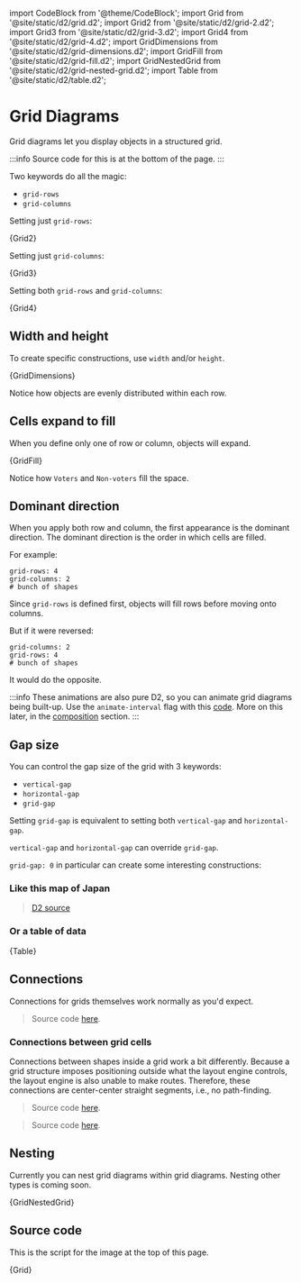 import CodeBlock from '@theme/CodeBlock';
import Grid from '@site/static/d2/grid.d2';
import Grid2 from '@site/static/d2/grid-2.d2';
import Grid3 from '@site/static/d2/grid-3.d2';
import Grid4 from '@site/static/d2/grid-4.d2';
import GridDimensions from '@site/static/d2/grid-dimensions.d2';
import GridFill from '@site/static/d2/grid-fill.d2';
import GridNestedGrid from '@site/static/d2/grid-nested-grid.d2';
import Table from '@site/static/d2/table.d2';

# Grid Diagrams

Grid diagrams let you display objects in a structured grid.

<div className="embedSVG" dangerouslySetInnerHTML={{__html: require('@site/static/img/generated/grid.svg2')}}></div>

:::info
Source code for this is at the bottom of the page.
:::

Two keywords do all the magic:
- `grid-rows`
- `grid-columns`


Setting just `grid-rows`:

<CodeBlock className="language-d2">
    {Grid2}
</CodeBlock>

<div className="embedSVG" dangerouslySetInnerHTML={{__html: require('@site/static/img/generated/grid-2.svg2')}}></div>

Setting just `grid-columns`:

<CodeBlock className="language-d2">
    {Grid3}
</CodeBlock>

<div className="embedSVG" dangerouslySetInnerHTML={{__html: require('@site/static/img/generated/grid-3.svg2')}}></div>

Setting both `grid-rows` and `grid-columns`:

<CodeBlock className="language-d2">
    {Grid4}
</CodeBlock>

<div className="embedSVG" dangerouslySetInnerHTML={{__html: require('@site/static/img/generated/grid-4.svg2')}}></div>

## Width and height

To create specific constructions, use `width` and/or `height`.

<CodeBlock className="language-d2">
    {GridDimensions}
</CodeBlock>

<div className="embedSVG" dangerouslySetInnerHTML={{__html: require('@site/static/img/generated/grid-dimensions.svg2')}}></div>

Notice how objects are evenly distributed within each row.

## Cells expand to fill

When you define only one of row or column, objects will expand.

<CodeBlock className="language-d2">
    {GridFill}
</CodeBlock>

Notice how `Voters` and `Non-voters` fill the space.

<div className="embedSVG" dangerouslySetInnerHTML={{__html: require('@site/static/img/generated/grid-fill.svg2')}}></div>

## Dominant direction

When you apply both row and column, the first appearance is the dominant direction. The
dominant direction is the order in which cells are filled.

For example:

```d2-incomplete
grid-rows: 4
grid-columns: 2
# bunch of shapes
```

Since `grid-rows` is defined first, objects will fill rows before moving onto columns.

<div className="embedSVG" dangerouslySetInnerHTML={{__html: require('@site/static/img/generated/grid-row-dominant.svg2')}}></div>

But if it were reversed:

```d2-incomplete
grid-columns: 2
grid-rows: 4
# bunch of shapes
```

It would do the opposite.

<div className="embedSVG" dangerouslySetInnerHTML={{__html: require('@site/static/img/generated/grid-column-dominant.svg2')}}></div>

:::info
These animations are also pure D2, so you can animate grid diagrams being built-up. Use
the `animate-interval` flag with this
[code](https://github.com/terrastruct/d2-docs/blob/f5c762223ce192338d9d7865df3ca8533d683cdc/static/bespoke-d2/grid-row-dominant.d2#L1).
More on this later, in the [composition](/tour/composition) section.
:::

## Gap size

You can control the gap size of the grid with 3 keywords:
- `vertical-gap`
- `horizontal-gap`
- `grid-gap`

Setting `grid-gap` is equivalent to setting both `vertical-gap` and `horizontal-gap`.

`vertical-gap` and `horizontal-gap` can override `grid-gap`.

`grid-gap: 0` in particular can create some interesting constructions:

### Like this map of Japan

<div className="embedSVG" dangerouslySetInnerHTML={{__html: require('@site/static/img/generated/japan.svg2')}}></div>

> [D2 source](https://github.com/terrastruct/d2/blob/master/docs/examples/japan-grid/japan.d2)

### Or a table of data

<div className="embedSVG" dangerouslySetInnerHTML={{__html: require('@site/static/img/generated/table.svg2')}}></div>

<CodeBlock className="language-d2">
    {Table}
</CodeBlock>

## Connections

Connections for grids themselves work normally as you'd expect.

<div className="embedSVG" dangerouslySetInnerHTML={{__html: require('@site/static/img/generated/grid-connected.svg2')}}></div>

> Source code [here](https://github.com/terrastruct/d2-docs/blob/eda2d8739ce21c656e7608be48cb9067df36eb53/static/d2/grid-connected.d2).

### Connections between grid cells

Connections between shapes inside a grid work a bit differently. Because a grid structure
imposes positioning outside what the layout engine controls, the layout engine is also
unable to make routes. Therefore, these connections are center-center straight segments,
i.e., no path-finding.

<div className="embedSVG" dangerouslySetInnerHTML={{__html: require('@site/static/img/generated/grid-connections.svg2')}}></div>

> Source code [here](https://github.com/terrastruct/d2/blob/master/e2etests/testdata/files/simple_grid_edges.d2).

<div className="embedSVG" dangerouslySetInnerHTML={{__html: require('@site/static/img/generated/grid-nested-connections.svg2')}}></div>

> Source code [here](https://github.com/terrastruct/d2/blob/master/docs/examples/vector-grid/vector-grid.d2).

## Nesting

Currently you can nest grid diagrams within grid diagrams. Nesting other types is coming
soon.

<CodeBlock className="language-d2">
    {GridNestedGrid}
</CodeBlock>

<div className="embedSVG" dangerouslySetInnerHTML={{__html: require('@site/static/img/generated/grid-nested-grid.svg2')}}></div>

## Source code

This is the script for the image at the top of this page.

<CodeBlock className="language-d2">
    {Grid}
</CodeBlock>
